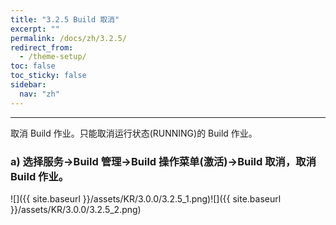 ```yaml
---
title: "3.2.5 Build 取消"
excerpt: ""
permalink: /docs/zh/3.2.5/
redirect_from:
  - /theme-setup/
toc: false
toc_sticky: false
sidebar:
  nav: "zh"
---
```


---
取消 Build 作业。只能取消运行状态(RUNNING)的 Build 作业。

### a\) 选择服务→Build 管理→Build 操作菜单(激活)→Build 取消，取消 Build 作业。
![]({{ site.baseurl }}/assets/KR/3.0.0/3.2.5_1.png)![]({{ site.baseurl }}/assets/KR/3.0.0/3.2.5_2.png)
